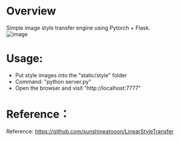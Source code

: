 # Overview
Simple image style transfer engine using Pytorch + Flask.  
![image](https://github.com/Jieqianyu/styleTransfer/blob/master/web.png)
# Usage:
- Put style images into the "static/style" folder
- Command: "python server.py"
- Open the browser and visit "http://localhost:7777"
# Reference：
Reference: https://github.com/sunshineatnoon/LinearStyleTransfer
